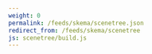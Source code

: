 ```yaml
---
weight: 0
permalink: /feeds/skema/scenetree.json
redirect_from: /feeds/skema/scenetree
js: scenetree/build.js
---
```

